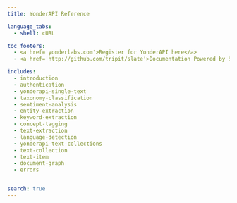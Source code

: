 ```yaml
---
title: YonderAPI Reference

language_tabs:
  - shell: cURL

toc_footers:
  - <a href='yonderlabs.com'>Register for YonderAPI here</a>
  - <a href='http://github.com/tripit/slate'>Documentation Powered by Slate</a>

includes:
  - introduction
  - authentication
  - yonderapi-single-text
  - taxonomy-classification
  - sentiment-analysis
  - entity-extraction
  - keyword-extraction
  - concept-tagging
  - text-extraction
  - language-detection
  - yonderapi-text-collections
  - text-collection
  - text-item
  - document-graph
  - errors


search: true
---
```



